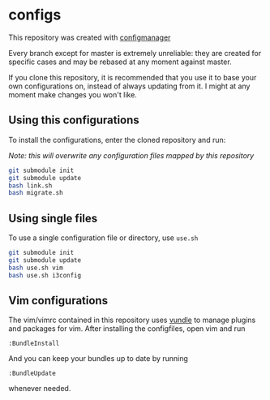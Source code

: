 configs
=======

This repository was created with
[configmanager](https://github.com/tarcisioe/configmanager)

Every branch except for master is extremely unreliable: they are
created for specific cases and may be rebased at any moment
against master.

If you clone this repository, it is recommended that you use it
to base your own configurations on, instead of always updating
from it. I might at any moment make changes you won't like.

Using this configurations
-------------------------

To install the configurations, enter the cloned repository and run:

*Note: this will overwrite any configuration files mapped by this
repository*

```bash
git submodule init
git submodule update
bash link.sh
bash migrate.sh
```

Using single files
------------------

To use a single configuration file or directory, use `use.sh`

```bash
git submodule init
git submodule update
bash use.sh vim
bash use.sh i3config
```

Vim configurations
------------------

The vim/vimrc contained in this repository uses
[vundle](https://github.com/gmarik/Vundle.vim) to manage plugins and
packages for vim. After installing the configfiles, open vim and run

```vim
:BundleInstall
```

And you can keep your bundles up to date by running

```vim
:BundleUpdate
```

whenever needed.
